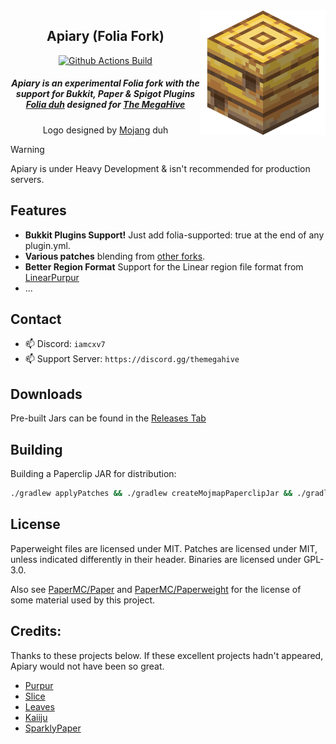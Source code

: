 <img src="apiary.png" alt="Apiary logo" align="right" width="200">
<div align="center">

## Apiary (Folia Fork)

[![Github Actions Build](https://img.shields.io/badge/BUILD-PASSING-green)](https://github.com/ssquadteam/Apiary/releases)

<h5>Apiary is an experimental Folia fork with the support for Bukkit, Paper & Spigot Plugins <a href="https://papermc.io/software/folia">Folia duh</a> designed for <a href="https://discord.gg/themegahive">The MegaHive</a></h5>
<h8>Logo designed by <a href="https://minecraft.net/">Mojang</a> duh</h8>
</div>

> [!WARNING]  
> Apiary is under Heavy Development & isn't recommended for production servers.

## Features
 - **Bukkit Plugins Support!** Just add folia-supported: true at the end of any plugin.yml.
 - **Various patches** blending from [other forks](https://github.com/ssquadteam/Apiary#credits).
 - **Better Region Format** Support for the Linear region file format from [LinearPurpur](https://github.com/StupidCraft/LinearPurpur)
 - ...

## Contact

- 📫 Discord: `iamcxv7`
- 📫 Support Server: `https://discord.gg/themegahive`


## Downloads

Pre-built Jars can be found in the [Releases Tab](https://github.com/ssquadtea/Apiary/releases)


## Building

Building a Paperclip JAR for distribution:

```bash
./gradlew applyPatches && ./gradlew createMojmapPaperclipJar && ./gradlew createReobfPaperclipJar
```


## License

Paperweight files are licensed under MIT.
Patches are licensed under MIT, unless indicated differently in their header.
Binaries are licensed under GPL-3.0.

Also see [PaperMC/Paper](https://github.com/PaperMC/Paper) and [PaperMC/Paperweight](https://github.com/PaperMC/paperweight) for the license of some material used by this project.

Credits:
-------------
Thanks to these projects below. If these excellent projects hadn't appeared, Apiary would not have been so great.

- [Purpur](https://github.com/PurpurMC/Purpur)
- [Slice](https://github.com/Cryptite/Slice)
- [Leaves](https://github.com/LeavesMC/Leaves)
- [Kaiiju](https://github.com/KaiijuMC/Kaiiju)
- [SparklyPaper](https://github.com/SparklyPower/SparklyPaper)
